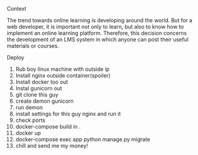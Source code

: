 Context

The trend towards online learning is developing around the world. But for a web developer, it is important not only to learn, but also to know how to implement an online learning platform. Therefore, this decision concerns the development of an LMS system in which anyone can post their useful materials or courses.

Deploy

1) Rub boy linux machine with outside ip
2) Install nginx outside container(spoiler)
3) Install docker too out
4) Instal gunicorn out
5) git clone this guy
6) create demon gunicorn
7) run demon
8) install settings for this guy nginx and run it
9) check ports
10) docker-compose build in .
11) docker up
12) docker-compose exec app python manage.py migrate
13) chill and send me my money!

